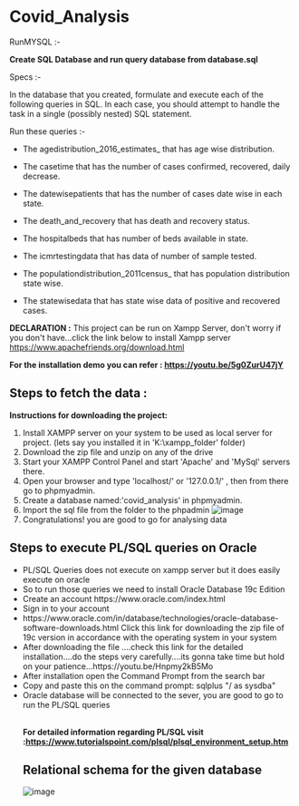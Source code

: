 # Covid_Analysis

RunMYSQL :-

 **Create SQL Database and run query database from database.sql**

Specs :-

In the database that you created, formulate and execute each of the following queries in SQL. In each case, you should attempt to handle the task in a single (possibly nested) SQL statement.

Run these queries :-

* The agedistribution_2016_estimates_ that has age wise distribution.

* The casetime that has the number of cases confirmed, recovered, daily decrease.

* The datewisepatients that has the number of cases date wise in each state.

* The death_and_recovery that has death and recovery status.

* The hospitalbeds that has number of beds available in state.

* The icmrtestingdata that has data of number of sample tested.

* The populationdistribution_2011census_ that has population distribution state wise.

* The statewisedata that has state wise data of positive and recovered cases.

**DECLARATION :** 
 This project can be run on Xampp Server, don't worry if you don't have...click the link below to install Xampp server
 https://www.apachefriends.org/download.html
 
 **For the installation demo you can refer : https://youtu.be/5g0ZurU47jY**

## Steps to fetch the data :

**Instructions for downloading the project:**

1. Install XAMPP server on your system to be used as local server for project. (lets say you installed it in 'K:\xampp_folder' folder)
2. Download the zip file and unzip on any of the drive
3. Start your XAMPP Control Panel and start 'Apache' and 'MySql' servers there.
4. Open your browser and type 'localhost/' or '127.0.0.1/' , then from there go to phpmyadmin.
5. Create a database named:'covid_analysis' in phpmyadmin.
6. Import the sql file from the folder to the phpadmin
![image](https://user-images.githubusercontent.com/83566090/116891362-3b75cd00-ac4c-11eb-8522-122a5bfe8de1.png)
7. Congratulations! you are good to go for analysing data

## Steps to execute PL/SQL queries on Oracle
<ul>
 <li>PL/SQL Queries does not execute on xampp server but it does easily execute on oracle </li>
 <li>So to run those queries we need to install Oracle Database 19c Edition </li>
 <li>Create an account https://www.oracle.com/index.html </li>
 <li>Sign in to your account </li>
 <li>https://www.oracle.com/in/database/technologies/oracle-database-software-downloads.html Click this link for downloading the zip file of 19c version in accordance with the operating system in your system </li>
 <li>After downloading the file ....check this link for the detailed installation....do the steps very carefully....its gonna take time but hold  on your patience...https://youtu.be/Hnpmy2kB5Mo </li>
 <li>After installation open the Command Prompt from the search bar </li>
 <li> Copy and paste this on the command prompt:   sqlplus "/ as sysdba" </li>
 <li>Oracle database will be connected to the sever, you are good to go to run the PL/SQL queries </li>
 <br>
 
 **For detailed information  regarding PL/SQL visit :https://www.tutorialspoint.com/plsql/plsql_environment_setup.htm**
 

 
## Relational schema for the given database
![image](https://user-images.githubusercontent.com/83566090/116960694-cdb6b900-acbe-11eb-8c73-0f75e12cc0b9.png)





